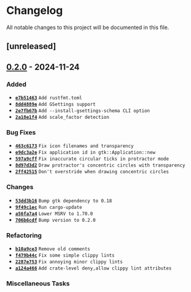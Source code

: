 <!-- SPDX-License-Identifier: GPL-3.0-or-later -->
# Changelog

All notable changes to this project will be documented in this file.

## [unreleased]

## [0.2.0] - 2024-11-24

### Added

- [**`e7b51463`**](https://github.com/epilys/rlr/commit/e7b51463f99f716104bf1b6ea9575f74f9fd30f0) `Add rustfmt.toml`
- [**`8dd4889e`**](https://github.com/epilys/rlr/commit/8dd4889e41f039ac712efdea426894fc7b502a3b) `Add GSettings support`
- [**`2e7fb67b`**](https://github.com/epilys/rlr/commit/2e7fb67bae0cbba40842131e78ceaf66d6fb7ffe) `Add --install-gsettings-schema CLI option`
- [**`2a18e1f4`**](https://github.com/epilys/rlr/commit/2a18e1f425448fb0b17ed2a82ec9312f6fa6a662) `Add scale_factor detection`

### Bug Fixes

- [**`463c6173`**](https://github.com/epilys/rlr/commit/463c61732b16285a3854449bdecb9cf57a14d376) `Fix icon filenames and transparency`
- [**`e9dc3a2e`**](https://github.com/epilys/rlr/commit/e9dc3a2e8749e5a216b9d9afe6869541f9ec71b6) `Fix application id in gtk::Application::new`
- [**`597a9cff`**](https://github.com/epilys/rlr/commit/597a9cffdd654774bc370a1a6bd077a1d7f365f7) `Fix inaccurate circular ticks in protractor mode`
- [**`8d97d3d2`**](https://github.com/epilys/rlr/commit/8d97d3d23ab6a0b00812893a1e8b3fa8890db060) `Draw protractor's concentric circles with transparency`
- [**`2ff42515`**](https://github.com/epilys/rlr/commit/2ff425159f0ccf9056eaec42d14d672a59e604ad) `Don't overstride when drawing concentric circles`

### Changes

- [**`53dd3b16`**](https://github.com/epilys/rlr/commit/53dd3b168b3077993f46953a1faf8b601cc68e05) `Bump gtk dependency to 0.18`
- [**`9f49c1ec`**](https://github.com/epilys/rlr/commit/9f49c1ec2f6ead93f2d34418eb758d19d88859d5) `Run cargo-update`
- [**`a56fa7a4`**](https://github.com/epilys/rlr/commit/a56fa7a407a989cc2263b434553471f344bf5e1b) `Lower MSRV to 1.70.0`
- [**`706b6cdf`**](https://github.com/epilys/rlr/commit/706b6cdfe361cd4f30b4b156574b1ab02bf176e6) `Bump version to 0.2.0`

### Refactoring

- [**`b10a9ce3`**](https://github.com/epilys/rlr/commit/b10a9ce35d0b36c031af88d4a6ffd9aa37a74989) `Remove old comments`
- [**`f479b44c`**](https://github.com/epilys/rlr/commit/f479b44cc8031822a082216dbd7c6d448c1f7898) `Fix some simple clippy lints`
- [**`2287e753`**](https://github.com/epilys/rlr/commit/2287e753f4344b107875fd87af8e232f60a972a1) `Fix annoying minor clippy lints`
- [**`a124a466`**](https://github.com/epilys/rlr/commit/a124a46613bc05d2e776b506a999c43be5df6e1e) `Add crate-level deny,allow clippy lint attributes`

### Miscellaneous Tasks

<!-- generated by git-cliff -->

[0.2.0]: <https://github.com/epilys/rlr/releases/tag/v0.2.0>
